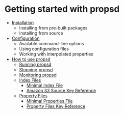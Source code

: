 # Getting started with propsd #

* [Installation][]
  * Installing from pre-built packages
  * Installing from source
* [Configuration][]
  * Available command-line options
  * Using configuration files
  * Working with interpolated properties
* [How to use propsd](./usage.md)
  * [Running propsd](./usage.md#running-propsd)
  * [Stopping propsd](./usage.md#stopping-propsd)
  * [Monitoring propsd](./usage.md#monitoring-propsd)
  * [Index Files](./usage.md#index-files)
    * [Minimal Index File](./usage.md#minimal-index-file)
    * [Amazon S3 Source Key Reference](./usage.md#amazon-s3-source-key-reference)
  * [Property Files](./usage.md#property-files)
    * [Minimal Properties File](./usage.md#minimal-properties-file)
    * [Property Files Key Reference](./usage.md#property-files-key-reference)


[Installation]: ./installation.md
[Configuration]: ./configuration.md
